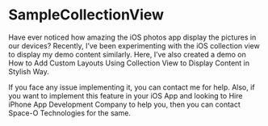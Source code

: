 # SampleCollectionView

Have ever noticed how amazing the iOS photos app display the pictures in our devices? Recently, I’ve been experimenting with the iOS collection view to display my demo content similarly. Here, I’ve also created a demo on How to Add Custom Layouts Using Collection View to Display Content in Stylish Way.

If you face any issue implementing it, you can contact me for help. Also, if you want to implement this feature in your iOS App and looking to Hire iPhone App Development Company to help you, then you can contact Space-O Technologies for the same.
